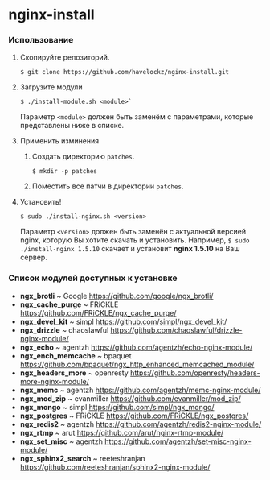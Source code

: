 nginx-install
===============

### Использование
1. Скопируйте репозиторий.
    ```
    $ git clone https://github.com/havelockz/nginx-install.git
    ```

2. Загрузите модули
   ```
   $ ./install-module.sh <module>`
   ```

     Параметр `<module>` должен быть заменём с параметрами, которые представлены ниже в списке.

3. Применить изминения
   1. Создать директорию `patches`.
  	  ```
      $ mkdir -p patches
      ```
   2. Поместить все патчи в директории `patches`.

4. Установить!
   ```
   $ sudo ./install-nginx.sh <version>
   ```

   Параметр `<version>` должен быть заменён с актуальной версией nginx, которую Вы хотите скачать и установить. Например, `$ sudo ./install-nginx 1.5.10` скачает и установит **nginx 1.5.10** на Ваш сервер.

### Список модулей доступных к установке

- **ngx_brotli** ~ Google https://github.com/google/ngx_brotli/
- **ngx_cache_purge** ~ FRiCKLE https://github.com/FRiCKLE/ngx_cache_purge/
- **ngx_devel_kit** ~ simpl https://github.com/simpl/ngx_devel_kit/
- **ngx_drizzle** ~ chaoslawful https://github.com/chaoslawful/drizzle-nginx-module/
- **ngx_echo** ~ agentzh https://github.com/agentzh/echo-nginx-module/
- **ngx_ench_memcache** ~ bpaquet https://github.com/bpaquet/ngx_http_enhanced_memcached_module/
- **ngx_headers_more** ~ openresty https://github.com/openresty/headers-more-nginx-module/
- **ngx_memc** ~ agentzh https://github.com/agentzh/memc-nginx-module/
- **ngx_mod_zip** ~ evanmiller https://github.com/evanmiller/mod_zip/
- **ngx_mongo** ~ simpl https://github.com/simpl/ngx_mongo/
- **ngx_postgres** ~ FRiCKLE https://github.com/FRiCKLE/ngx_postgres/
- **ngx_redis2** ~ agentzh https://github.com/agentzh/redis2-nginx-module/
- **ngx_rtmp** ~ arut https://github.com/arut/nginx-rtmp-module/
- **ngx_set_misc** ~ agentzh https://github.com/agentzh/set-misc-nginx-module/
- **ngx_sphinx2_search** ~ reeteshranjan https://github.com/reeteshranjan/sphinx2-nginx-module/

